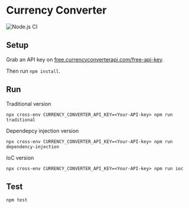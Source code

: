 # Currency Converter

![Node.js CI](https://github.com/Deploy-de-Sexta/Currency-Converter/workflows/Node.js%20CI/badge.svg)

## Setup

Grab an API key on [free.currencyconverterapi.com/free-api-key](https://free.currencyconverterapi.com/free-api-key).

Then run `npm install`.

## Run

Traditional version
```
npx cross-env CURRENCY_CONVERTER_API_KEY=<Your-API-key> npm run traditional
```

Dependepcy injection version
```
npx cross-env CURRENCY_CONVERTER_API_KEY=<Your-API-key> npm run dependency-injection
```

IoC version
```
npx cross-env CURRENCY_CONVERTER_API_KEY=<Your-API-key> npm run ioc
```

## Test

```
npm test
```